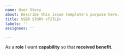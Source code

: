 ```yaml
---
name: User Story
about: Describe this issue template's purpose here.
title: USER STORY <TITLE>
labels: ''
assignees: ''

---
```


As a **role**  I want **capability** so that **received benefit**.
